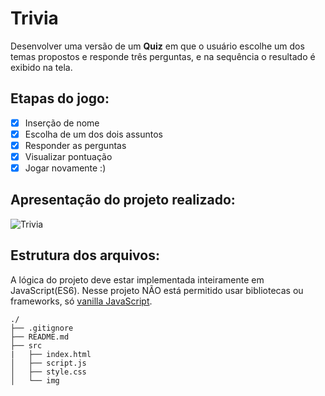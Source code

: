 # Trivia

Desenvolver uma versão de um **Quiz** em que o usuário escolhe um dos temas propostos e responde três perguntas, e na sequência o resultado é exibido na tela.

## Etapas do jogo:

* [x] Inserção de nome
* [x] Escolha de um dos dois assuntos
* [x] Responder as perguntas 
* [x] Visualizar pontuação
* [x] Jogar novamente :)

## Apresentação do projeto realizado:

![Trivia](https://uploaddeimagens.com.br/images/002/205/907/full/trivia.png)

## Estrutura dos arquivos:

A lógica do projeto deve estar implementada inteiramente em JavaScript(ES6).
Nesse projeto NÃO está permitido usar bibliotecas ou frameworks, só
[vanilla JavaScript](https://medium.com/laboratoria-how-to/vanillajs-vs-jquery-31e623bbd46e).


```text
./
├── .gitignore
├── README.md
├── src
|   ├── index.html
│   ├── script.js
│   ├── style.css
│   └── img
```